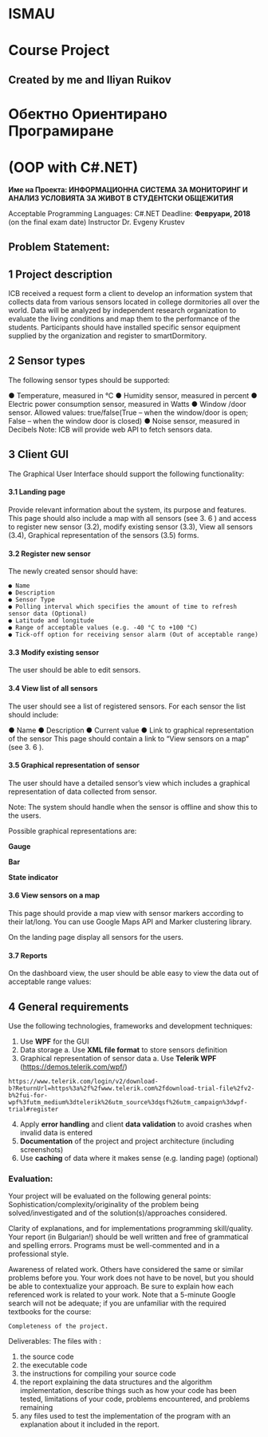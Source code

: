 # ISMAU
# Course Project  
  ## Created by me and Iliyan Ruikov
# Обектно Ориентирано Програмиране

# (OOP with C#.NET)

**Име на Проекта: ИНФОРМАЦИОННА СИСТЕМА ЗА МОНИТОРИНГ И АНАЛИЗ УСЛОВИЯТА ЗА
ЖИВОТ В СТУДЕНТСКИ ОБЩЕЖИТИЯ**

Acceptable Programming Languages: C#.NET
Deadline: **Февруари, 2018** (on the final exam date)
Instructor Dr. Evgeny Krustev

## Problem Statement:

## 1 Project description

ICB received a request form a client to develop an information system that collects data from various
sensors located in college dormitories all over the world. Data will be analyzed by independent research
organization to evaluate the living conditions and map them to the performance of the students.
Participants should have installed specific sensor equipment supplied by the organization and register to
smartDormitory.

## 2 Sensor types

The following sensor types should be supported:

● Temperature, measured in °C
● Humidity sensor, measured in percent
● Electric power consumption sensor, measured in Watts
● Window /door sensor. Allowed values: true/false(True – when the window/door is open; False –
when the window door is closed)
● Noise sensor, measured in Decibels
Note: ICB will provide web API to fetch sensors data.

## 3 Client GUI

The Graphical User Interface should support the following functionality:


#### 3.1 Landing page

Provide relevant information about the system, its purpose and features. This page should also include a
map with all sensors (see 3. 6 ) and access to register new sensor (3.2), modify existing sensor (3.3), View
all sensors (3.4), Graphical representation of the sensors (3.5) forms.

#### 3.2 Register new sensor

The newly created sensor should have:

```
● Name
● Description
● Sensor Type
● Polling interval which specifies the amount of time to refresh sensor data (Optional)
● Latitude and longitude
● Range of acceptable values (e.g. -40 °C to +100 °C)
● Tick-off option for receiving sensor alarm (Out of acceptable range)
```
#### 3.3 Modify existing sensor

The user should be able to edit sensors.

#### 3.4 View list of all sensors

The user should see a list of registered sensors. For each sensor the list should include:

● Name
● Description
● Current value
● Link to graphical representation of the sensor
This page should contain a link to “View sensors on a map” (see 3. 6 ).

#### 3.5 Graphical representation of sensor

The user should have a detailed sensor’s view which includes a graphical representation of data
collected from sensor.

Note: The system should handle when the sensor is offline and show this to the users.

Possible graphical representations are:

**Gauge**

**Bar**


**State indicator**

#### 3.6 View sensors on a map

This page should provide a map view with sensor markers according to their lat/long. You can use
Google Maps API and Marker clustering library.

On the landing page display all sensors for the users.

#### 3.7 Reports

On the dashboard view, the user should be able easy to view the data out of acceptable range values:

## 4 General requirements

Use the following technologies, frameworks and development techniques:

1. Use **WPF** for the GUI
2. Data storage
    a. Use **XML file format** to store sensors definition
3. Graphical representation of sensor data
    a. Use **Telerik WPF** (https://demos.telerik.com/wpf/)


```
https://www.telerik.com/login/v2/download-
b?ReturnUrl=https%3a%2f%2fwww.telerik.com%2fdownload-trial-file%2fv2-b%2fui-for-
wpf%3futm_medium%3dtelerik%26utm_source%3dqsf%26utm_campaign%3dwpf-
trial#register
```
4. Apply **error handling** and client **data validation** to avoid crashes when invalid data is entered
5. **Documentation** of the project and project architecture (including screenshots)
6. Use **caching** of data where it makes sense (e.g. landing page) (optional)

### Evaluation:

Your project will be evaluated on the following general points:
Sophistication/complexity/originality of the problem being solved/investigated and of the
solution(s)/approaches considered.

Clarity of explanations, and for implementations programming skill/quality. Your report (in Bulgarian!)
should be well written and free of grammatical and spelling errors. Programs must be well-commented
and in a professional style.

Awareness of related work. Others have considered the same or similar problems before you. Your
work does not have to be novel, but you should be able to contextualize your approach. Be sure to
explain how each referenced work is related to your work. Note that a 5-minute Google search will not
be adequate; if you are unfamiliar with the required textbooks for the course:

```
Completeness of the project.
```
Deliverables: The files with :

1. the source code
2. the executable code
3. the instructions for compiling your source code
4. the report explaining the data structures and the algorithm implementation, describe things such as
how your code has been tested, limitations of your code, problems encountered, and problems
remaining
5. any files used to test the implementation of the program with an explanation about it included in the
report.


